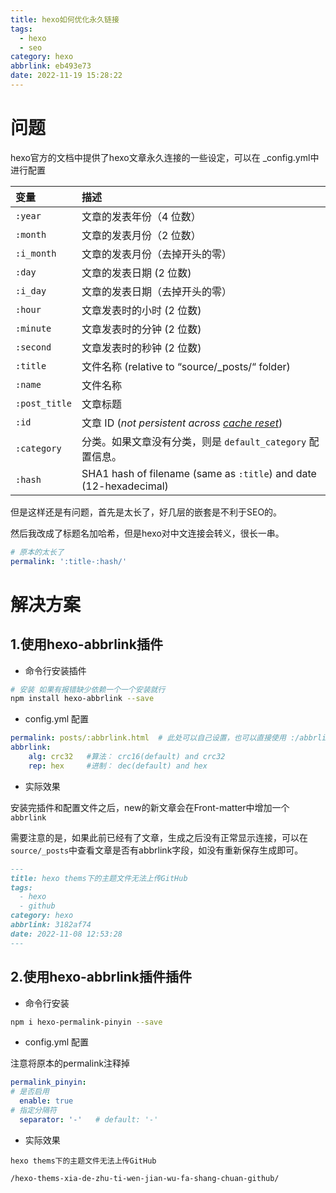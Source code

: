 ```yaml
---
title: hexo如何优化永久链接
tags:
  - hexo
  - seo
category: hexo
abbrlink: eb493e73
date: 2022-11-19 15:28:22
---
```

# 问题

hexo官方的文档中提供了hexo文章永久连接的一些设定，可以在 _config.yml中进行配置 

| 变量          | 描述                                                         |
| :------------ | :----------------------------------------------------------- |
| `:year`       | 文章的发表年份（4 位数）                                     |
| `:month`      | 文章的发表月份（2 位数）                                     |
| `:i_month`    | 文章的发表月份（去掉开头的零）                               |
| `:day`        | 文章的发表日期 (2 位数)                                      |
| `:i_day`      | 文章的发表日期（去掉开头的零）                               |
| `:hour`       | 文章发表时的小时 (2 位数)                                    |
| `:minute`     | 文章发表时的分钟 (2 位数)                                    |
| `:second`     | 文章发表时的秒钟 (2 位数)                                    |
| `:title`      | 文件名称 (relative to “source/_posts/“ folder)               |
| `:name`       | 文件名称                                                     |
| `:post_title` | 文章标题                                                     |
| `:id`         | 文章 ID (*not persistent across [cache reset](https://hexo.io/zh-cn/docs/commands#clean)*) |
| `:category`   | 分类。如果文章没有分类，则是 `default_category` 配置信息。   |
| `:hash`       | SHA1 hash of filename (same as `:title`) and date (12-hexadecimal) |

但是这样还是有问题，首先是太长了，好几层的嵌套是不利于SEO的。

然后我改成了标题名加哈希，但是hexo对中文连接会转义，很长一串。

```yml
# 原本的太长了
permalink: ':title-:hash/'
```

# 解决方案



## 1.使用hexo-abbrlink插件

- 命令行安装插件

```bash
# 安装 如果有报错缺少依赖一个一个安装就行
npm install hexo-abbrlink --save

```

-  config.yml 配置

```yml
permalink: posts/:abbrlink.html  # 此处可以自己设置，也可以直接使用 :/abbrlink
abbrlink:
    alg: crc32   #算法： crc16(default) and crc32
    rep: hex     #进制： dec(default) and hex
```

- 实际效果

安装完插件和配置文件之后，new的新文章会在Front-matter中增加一个 `abbrlink`  

需要注意的是，如果此前已经有了文章，生成之后没有正常显示连接，可以在`source/_posts`中查看文章是否有abbrlink字段，如没有重新保存生成即可。

```md
---
title: hexo thems下的主题文件无法上传GitHub
tags:
  - hexo
  - github
category: hexo
abbrlink: 3182af74
date: 2022-11-08 12:53:28
---
```

## 2.使用hexo-abbrlink插件插件

- 命令行安装

```bash
npm i hexo-permalink-pinyin --save
```

- config.yml 配置

注意将原本的permalink注释掉

```yml
permalink_pinyin:
# 是否启用
  enable: true
# 指定分隔符
  separator: '-'   # default: '-'
```

- 实际效果

`hexo thems下的主题文件无法上传GitHub`

`/hexo-thems-xia-de-zhu-ti-wen-jian-wu-fa-shang-chuan-github/`





